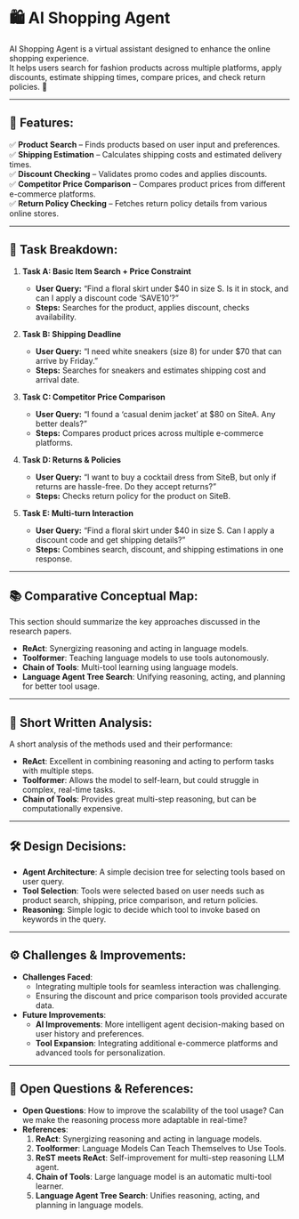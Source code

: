 # 🛍️ AI Shopping Agent

AI Shopping Agent is a virtual assistant designed to enhance the online shopping experience.  
It helps users search for fashion products across multiple platforms, apply discounts, estimate shipping times, compare prices, and check return policies. 🚀

---

## 📌 Features:
✅ **Product Search** – Finds products based on user input and preferences.  
✅ **Shipping Estimation** – Calculates shipping costs and estimated delivery times.  
✅ **Discount Checking** – Validates promo codes and applies discounts.  
✅ **Competitor Price Comparison** – Compares product prices from different e-commerce platforms.  
✅ **Return Policy Checking** – Fetches return policy details from various online stores.

---

## 🚀 Task Breakdown:

1. **Task A: Basic Item Search + Price Constraint**  
   - **User Query:** “Find a floral skirt under $40 in size S. Is it in stock, and can I apply a discount code ‘SAVE10’?”
   - **Steps:** Searches for the product, applies discount, checks availability.

2. **Task B: Shipping Deadline**  
   - **User Query:** “I need white sneakers (size 8) for under $70 that can arrive by Friday.”
   - **Steps:** Searches for sneakers and estimates shipping cost and arrival date.

3. **Task C: Competitor Price Comparison**  
   - **User Query:** “I found a ‘casual denim jacket’ at $80 on SiteA. Any better deals?”
   - **Steps:** Compares product prices across multiple e-commerce platforms.

4. **Task D: Returns & Policies**  
   - **User Query:** “I want to buy a cocktail dress from SiteB, but only if returns are hassle-free. Do they accept returns?”
   - **Steps:** Checks return policy for the product on SiteB.

5. **Task E: Multi-turn Interaction**  
   - **User Query:** “Find a floral skirt under $40 in size S. Can I apply a discount code and get shipping details?”
   - **Steps:** Combines search, discount, and shipping estimations in one response.

---

## 📚 Comparative Conceptual Map:
This section should summarize the key approaches discussed in the research papers. 
- **ReAct**: Synergizing reasoning and acting in language models.
- **Toolformer**: Teaching language models to use tools autonomously.
- **Chain of Tools**: Multi-tool learning using language models.
- **Language Agent Tree Search**: Unifying reasoning, acting, and planning for better tool usage.

---

## 📝 Short Written Analysis:
A short analysis of the methods used and their performance:
- **ReAct**: Excellent in combining reasoning and acting to perform tasks with multiple steps.
- **Toolformer**: Allows the model to self-learn, but could struggle in complex, real-time tasks.
- **Chain of Tools**: Provides great multi-step reasoning, but can be computationally expensive.

---

## 🛠️ Design Decisions:
- **Agent Architecture**: A simple decision tree for selecting tools based on user query.
- **Tool Selection**: Tools were selected based on user needs such as product search, shipping, price comparison, and return policies.
- **Reasoning**: Simple logic to decide which tool to invoke based on keywords in the query.

---

## ⚙️ Challenges & Improvements:
- **Challenges Faced**:
  - Integrating multiple tools for seamless interaction was challenging.
  - Ensuring the discount and price comparison tools provided accurate data.
- **Future Improvements**:
  - **AI Improvements**: More intelligent agent decision-making based on user history and preferences.
  - **Tool Expansion**: Integrating additional e-commerce platforms and advanced tools for personalization.

---

## 📜 Open Questions & References:
- **Open Questions**: How to improve the scalability of the tool usage? Can we make the reasoning process more adaptable in real-time?
- **References**:  
  1. **ReAct**: Synergizing reasoning and acting in language models.
  2. **Toolformer**: Language Models Can Teach Themselves to Use Tools.
  3. **ReST meets ReAct**: Self-improvement for multi-step reasoning LLM agent.
  4. **Chain of Tools**: Large language model is an automatic multi-tool learner.
  5. **Language Agent Tree Search**: Unifies reasoning, acting, and planning in language models.
